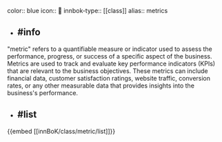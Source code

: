 color:: blue
icon:: 📐
innbok-type:: [[class]]
alias:: metrics

- ## #info 
"metric" refers to a quantifiable measure or indicator used to assess the performance, progress, or success of a specific aspect of the business. Metrics are used to track and evaluate key performance indicators (KPIs) that are relevant to the business objectives. These metrics can include financial data, customer satisfaction ratings, website traffic, conversion rates, or any other measurable data that provides insights into the business's performance.
- ## #list 
{{embed [[innBoK/class/metric/list]]}}

